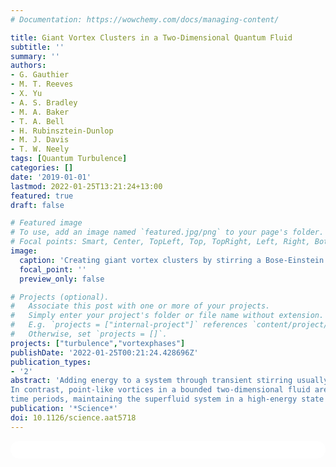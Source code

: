 ```yaml
---
# Documentation: https://wowchemy.com/docs/managing-content/

title: Giant Vortex Clusters in a Two-Dimensional Quantum Fluid
subtitle: ''
summary: ''
authors:
- G. Gauthier
- M. T. Reeves
- X. Yu
- A. S. Bradley
- M. A. Baker
- T. A. Bell
- H. Rubinsztein-Dunlop
- M. J. Davis
- T. W. Neely
tags: [Quantum Turbulence]
categories: []
date: '2019-01-01'
lastmod: 2022-01-25T13:21:24+13:00
featured: true
draft: false

# Featured image
# To use, add an image named `featured.jpg/png` to your page's folder.
# Focal points: Smart, Center, TopLeft, Top, TopRight, Left, Right, BottomLeft, Bottom, BottomRight.
image:
  caption: 'Creating giant vortex clusters by stirring a Bose-Einstein condensate'
  focal_point: ''
  preview_only: false

# Projects (optional).
#   Associate this post with one or more of your projects.
#   Simply enter your project's folder or file name without extension.
#   E.g. `projects = ["internal-project"]` references `content/project/deep-learning/index.md`.
#   Otherwise, set `projects = []`.
projects: ["turbulence","vortexphases"]
publishDate: '2022-01-25T00:21:24.428696Z'
publication_types:
- '2'
abstract: 'Adding energy to a system through transient stirring usually leads to more disorder.
In contrast, point-like vortices in a bounded two-dimensional fluid are predicted to reorder above a certain energy, forming persistent vortex clusters. In this study, we experimentally realize these vortex clusters in a planar superfluid: a 87Rb Bose-Einstein condensate confined to an elliptical geometry. We demonstrate that the clusters persist for long
time periods, maintaining the superfluid system in a high-energy state far from global equilibrium. Our experiments explore a regime of vortex matter at negative absolute temperatures and have relevance for the dynamics of topological defects, two-dimensional turbulence, and systems such as helium films, nonlinear optical materials, fermion superfluids, and quark-gluon plasmas.'
publication: '*Science*'
doi: 10.1126/science.aat5718
---
```

<html>
  <style>
    section {
        background: white;
        color: black;
        border-radius: 1em;
        padding: 1em;
        left: 50% }
    #inner {
        display: inline-block;
        display: flex;
        align-items: center;
        justify-content: center }
  </style>
  <section>
    <div id="inner">
      <script type='text/javascript' src='https://d1bxh8uas1mnw7.cloudfront.net/assets/embed.js'></script>
        <span style="float:left"; 
          class="__dimensions_badge_embed__" 
          data-doi="10.1126/science.aat5718" 
          data-hide-zero-citations="true" 
          data-legend="always">
        </span>
      <script async src="https://badge.dimensions.ai/badge.js" charset="utf-8"></script>
        <div  style="float:right"; 
          data-link-target="_blank" 
          data-badge-details="right" 
          data-badge-type="medium-donut"
          data-doi="10.1126/science.aat5718"   
          data-condensed="true" 
          data-hide-no-mentions="true" 
          class="altmetric-embed">
        </div>
    </div>
  </section>